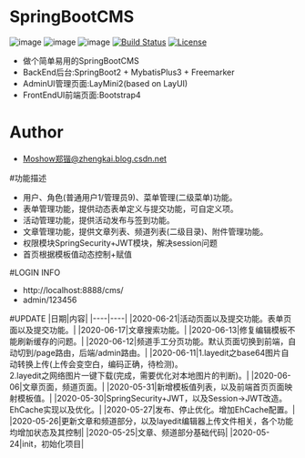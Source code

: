 # SpringBootCMS
![image](https://img.shields.io/badge/SpringBoot-%E2%98%85%E2%98%85%E2%98%85%E2%98%85%E2%98%85-blue.svg)
![image](https://img.shields.io/badge/MybatisPlus-%E2%98%85%E2%98%85%E2%98%85%E2%98%85%E2%98%85-blue.svg)
![image](https://img.shields.io/badge/Freemarker-%E2%98%85%E2%98%85%E2%98%85%E2%98%85%E2%98%85-blue.svg)
[![Build Status](https://travis-ci.org/moshowgame/SpringBootCMS.svg?branch=master)](https://travis-ci.org/moshowgame/SpringBootCMS)
[![License](https://img.shields.io/badge/license-Apache%202-4EB1BA.svg)](https://www.apache.org/licenses/LICENSE-2.0.html)

- 做个简单易用的SpringBootCMS
- BackEnd后台:SpringBoot2 + MybatisPlus3 + Freemarker
- AdminUI管理页面:LayMini2(based on LayUI)
- FrontEndUI前端页面:Bootstrap4

# Author
- Moshow郑锴@zhengkai.blog.csdn.net

#功能描述
- 用户、角色(普通用户1/管理员9)、菜单管理(二级菜单)功能。
- 表单管理功能，提供动态表单定义与提交功能，可自定义项。
- 活动管理功能，提供活动发布与签到功能。
- 文章管理功能，提供文章列表、频道列表(二级目录)、附件管理功能。
- 权限模块SpringSecurity+JWT模块，解决session问题
- 首页根据模板值动态控制+赋值

#LOGIN INFO
- http://localhost:8888/cms/
- admin/123456

#UPDATE
|日期|内容|
|----|----|
|2020-06-21|活动页面以及提交功能。表单页面以及提交功能。|
|2020-06-17|文章搜索功能。|
|2020-06-13|修复编辑模板不能刷新缓存的问题。|
|2020-06-12|频道手工分页功能。默认页面切换到前端，自动切到/page路由，后端/admin路由。|
|2020-06-11|1.layedit之base64图片自动转换上传(上传会变空白，编码正确，待检测)。<br>2.layedit之网络图片一键下载(完成，需要优化对本地图片的判断)。|
|2020-06-06|文章页面，频道页面。|
|2020-05-31|新增模板值列表，以及前端首页页面映射模板值。|
|2020-05-30|SpringSecurity+JWT，以及Session->JWT改造。EhCache实现以及优化。|
|2020-05-27|发布、停止优化。增加EhCache配置。|
|2020-05-26|更新文章和频道部分，以及layedit编辑器上传文件相关，各个功能均增加状态及其控制|
|2020-05-25|文章、频道部分基础代码|
|2020-05-24|init，初始化项目|

